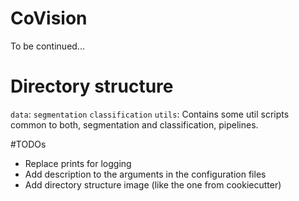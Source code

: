 # CoVision


To be continued...


# Directory structure

`data`:
`segmentation`
`classification`
`utils`: Contains some util scripts common to both, segmentation and classification, pipelines.


#TODOs

* Replace prints for logging
* Add description to the arguments in the configuration files
* Add directory structure image (like the one from cookiecutter)
